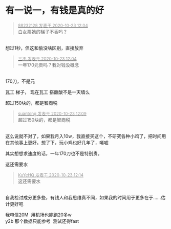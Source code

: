 # 有一说一，有钱是真的好


<div class="quote"><blockquote><font size="2"><a href="https://www.hostloc.com/forum.php?mod=redirect&amp;goto=findpost&amp;pid=9340353&amp;ptid=757548" target="_blank"><font color="#999999">88232128 发表于 2020-10-23 12:04</font></a></font><br />
白女票她的梯子不香吗？</blockquote></div><br />
想过1秒，但这和偷没啥区别，直接放弃<img src="static/image/smiley/yct/022.gif" smilieid="42" border="0" alt="" />

<div class="quote"><blockquote><font size="2"><a href="https://www.hostloc.com/forum.php?mod=redirect&amp;goto=findpost&amp;pid=9340350&amp;ptid=757548" target="_blank"><font color="#999999">三不 发表于 2020-10-23 12:04</font></a></font><br />
一年170元贵吗？我对钱没概念</blockquote></div><br />
170刀，不是元

瓦工 梯子， 现在瓦工 搭酸酸不是一天墙么

超过150块的，都是智商税

<div class="quote"><blockquote><font size="2"><a href="https://www.hostloc.com/forum.php?mod=redirect&amp;goto=findpost&amp;pid=9340380&amp;ptid=757548" target="_blank"><font color="#999999">suantong 发表于 2020-10-23 12:09</font></a></font><br />
超过150块的，都是智商税</blockquote></div><br />
这么说就不对了，如果我月入10w，我直接买这个，不研究各种小鸡了，把时间用在其他事上更好。想了下，玩小鸡也好几年了，唏嘘

其实想想求速度的话，一年170刀也不是特别贵。

这还需要水

<div class="quote"><blockquote><font size="2"><a href="https://www.hostloc.com/forum.php?mod=redirect&amp;goto=findpost&amp;pid=9340407&amp;ptid=757548" target="_blank"><font color="#999999">KuYeHQ 发表于 2020-10-23 12:14</font></a></font><br />
这还需要水</blockquote></div><br />
<img src="static/image/smiley/yct/022.gif" smilieid="42" border="0" alt="" />自我检讨成分更多些，有钱人和我思维真不同，如果我的时间用于更多在于……估计更好吧

我电信20M&nbsp;&nbsp;用机场也能跑20多w<br />
y2b 那个数据只能参考&nbsp;&nbsp;测试还得fast 
